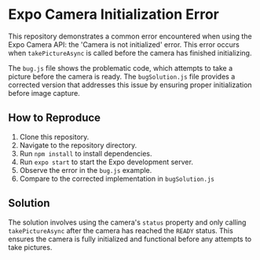 # Expo Camera Initialization Error

This repository demonstrates a common error encountered when using the Expo Camera API: the 'Camera is not initialized' error. This error occurs when `takePictureAsync` is called before the camera has finished initializing.

The `bug.js` file shows the problematic code, which attempts to take a picture before the camera is ready. The `bugSolution.js` file provides a corrected version that addresses this issue by ensuring proper initialization before image capture.

## How to Reproduce

1. Clone this repository.
2. Navigate to the repository directory.
3. Run `npm install` to install dependencies.
4. Run `expo start` to start the Expo development server.
5. Observe the error in the `bug.js` example. 
6. Compare to the corrected implementation in `bugSolution.js`

## Solution

The solution involves using the camera's `status` property and only calling `takePictureAsync` after the camera has reached the `READY` status.  This ensures the camera is fully initialized and functional before any attempts to take pictures.